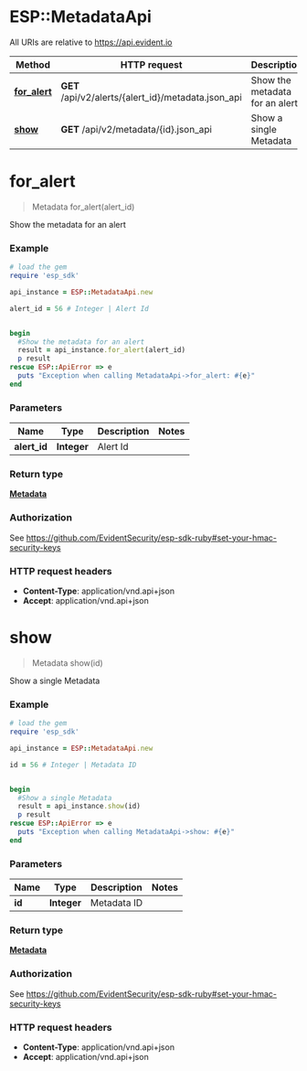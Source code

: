 # ESP::MetadataApi

All URIs are relative to https://api.evident.io

Method | HTTP request | Description
------------- | ------------- | -------------
[**for_alert**](MetadataApi.md#for_alert) | **GET** /api/v2/alerts/{alert_id}/metadata.json_api | Show the metadata for an alert
[**show**](MetadataApi.md#show) | **GET** /api/v2/metadata/{id}.json_api | Show a single Metadata


# **for_alert**
> Metadata for_alert(alert_id)

Show the metadata for an alert



### Example
```ruby
# load the gem
require 'esp_sdk'

api_instance = ESP::MetadataApi.new

alert_id = 56 # Integer | Alert Id


begin
  #Show the metadata for an alert
  result = api_instance.for_alert(alert_id)
  p result
rescue ESP::ApiError => e
  puts "Exception when calling MetadataApi->for_alert: #{e}"
end
```

### Parameters

Name | Type | Description  | Notes
------------- | ------------- | ------------- | -------------
 **alert_id** | **Integer**| Alert Id | 

### Return type

[**Metadata**](Metadata.md)

### Authorization

See https://github.com/EvidentSecurity/esp-sdk-ruby#set-your-hmac-security-keys

### HTTP request headers

 - **Content-Type**: application/vnd.api+json
 - **Accept**: application/vnd.api+json



# **show**
> Metadata show(id)

Show a single Metadata



### Example
```ruby
# load the gem
require 'esp_sdk'

api_instance = ESP::MetadataApi.new

id = 56 # Integer | Metadata ID


begin
  #Show a single Metadata
  result = api_instance.show(id)
  p result
rescue ESP::ApiError => e
  puts "Exception when calling MetadataApi->show: #{e}"
end
```

### Parameters

Name | Type | Description  | Notes
------------- | ------------- | ------------- | -------------
 **id** | **Integer**| Metadata ID | 

### Return type

[**Metadata**](Metadata.md)

### Authorization

See https://github.com/EvidentSecurity/esp-sdk-ruby#set-your-hmac-security-keys

### HTTP request headers

 - **Content-Type**: application/vnd.api+json
 - **Accept**: application/vnd.api+json



